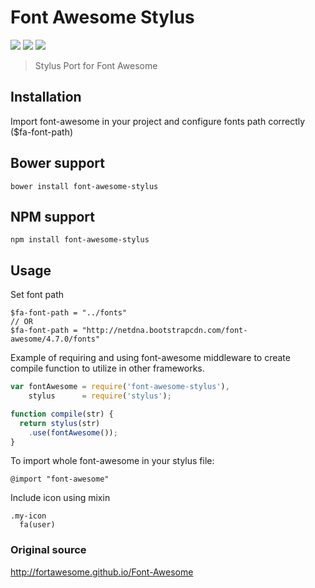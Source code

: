 Font Awesome Stylus
===================
<p align="left">
  <a href="https://www.npmjs.com/package/font-awesome-stylus"><img src="https://img.shields.io/npm/v/font-awesome-stylus.svg?style=flat-square"></a>
  <a href="http://bower.io/search/?q=font-awesome-stylus"><img src="https://img.shields.io/bower/v/font-awesome-stylus.svg?style=flat-square"></a>
  <a href="https://github.com/raulghm/font-awesome-stylus/stargazers"><img src="http://img.shields.io/npm/dm/font-awesome-stylus.svg?style=flat-square"></a>
</p>


> Stylus Port for Font Awesome

## Installation
Import font-awesome in your project and configure fonts path correctly ($fa-font-path)

## Bower support
```
bower install font-awesome-stylus
```
## NPM support
```
npm install font-awesome-stylus
```

## Usage
Set font path
```stylus
$fa-font-path = "../fonts"
// OR
$fa-font-path = "http://netdna.bootstrapcdn.com/font-awesome/4.7.0/fonts"
```

Example of requiring and using font-awesome middleware to create compile function to utilize in other frameworks.
```javascript
var fontAwesome = require('font-awesome-stylus'),
    stylus      = require('stylus');

function compile(str) {
  return stylus(str)
    .use(fontAwesome());
}
```

To import whole font-awesome in your stylus file:
```stylus
@import "font-awesome"
```

Include icon using mixin
```
.my-icon
  fa(user)
```

### Original source
http://fortawesome.github.io/Font-Awesome
